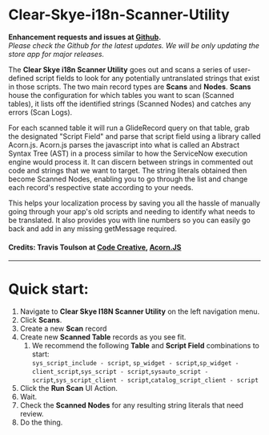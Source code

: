 # Clear-Skye-i18n-Scanner-Utility

**Enhancement requests and issues at [Github](https://github.com/MGOPW/Clear-Skye-i18n-Scanner-Utility).**   
_Please check the Github for the latest updates. We will be only updating the store app for major releases._

The **Clear Skye i18n Scanner Utility** goes out and scans a series of user-defined script fields to look for any potentially untranslated strings that exist in those scripts. The two main record types are **Scans** and **Nodes**. **Scans** house the configuration for which tables you want to scan (Scanned tables), it lists off the identified strings (Scanned Nodes) and catches any errors (Scan Logs).

For each scanned table it will run a GlideRecord query on that table, grab the designated "Script Field" and parse that script field using a library called Acorn.js. Acorn.js parses the javascript into what is called an Abstract Syntax Tree (AST) in a process similar to how the ServiceNow execution engine would process it. It can discern between strings in commented out code and strings that we want to target. The string literals obtained then become Scanned Nodes, enabling you to go through the list and change each record's respective state according to your needs.

This helps your localization process by saving you all the hassle of manually going through your app's old scripts and needing to identify what needs to be translated. It also provides you with line numbers so you can easily go back and add in any missing getMessage required.

#### Credits: Travis Toulson at [Code Creative](https://codecreative.io/), [Acorn.JS](https://github.com/acornjs/acorn)

* * *

Quick start:
============

1.  Navigate to **Clear Skye I18N Scanner Utility** on the left navigation menu.
2.  Click **Scans**.
3.  Create a new **Scan** record
4.  Create new **Scanned Table** records as you see fit.
    1.  We recommend the following **Table** and **Script Field** combinations to start:  
        `sys_script_include - script`, `sp_widget - script`,`sp_widget - client_script`,`sys_script - script`,`sysauto_script - script`,`sys_script_client - script`,`catalog_script_client - script`
5.  Click the **Run Scan** UI Action.
6.  Wait.
7.  Check the **Scanned Nodes** for any resulting string literals that need review.
8.  Do the thing.
